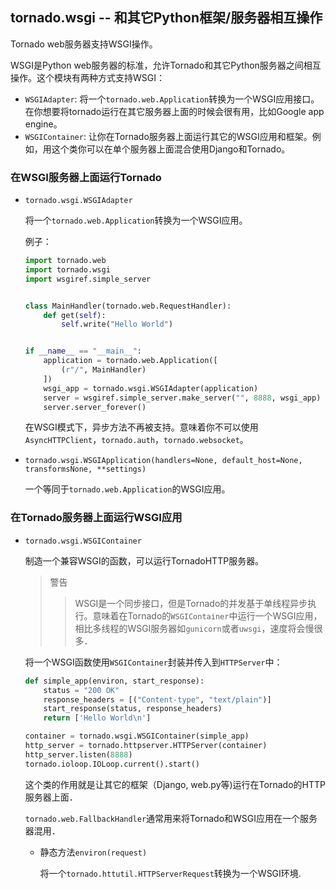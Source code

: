 ## tornado.wsgi -- 和其它Python框架/服务器相互操作

Tornado web服务器支持WSGI操作。

WSGI是Python web服务器的标准，允许Tornado和其它Python服务器之间相互操作。这个模块有两种方式支持WSGI：

- `WSGIAdapter`: 将一个`tornado.web.Application`转换为一个WSGI应用接口。在你想要将tornado运行在其它服务器上面的时候会很有用，比如Google app engine。
- `WSGIContainer`: 让你在Tornado服务器上面运行其它的WSGI应用和框架。例如，用这个类你可以在单个服务器上面混合使用Django和Tornado。

### 在WSGI服务器上面运行Tornado

- `tornado.wsgi.WSGIAdapter`

    将一个`tornado.web.Application`转换为一个WSGI应用。

    例子：

    ```python
    import tornado.web
    import tornado.wsgi
    import wsgiref.simple_server

    
    class MainHandler(tornado.web.RequestHandler):
        def get(self):
            self.write("Hello World")


    if __name__ == "__main__":
        application = tornado.web.Application([
            (r"/", MainHandler)
        ])
        wsgi_app = tornado.wsgi.WSGIAdapter(application)
        server = wsgiref.simple_server.make_server("", 8888, wsgi_app)
        server.server_forever()
    ```

    在WSGI模式下，异步方法不再被支持。意味着你不可以使用`AsyncHTTPClient`，`tornado.auth`，`tornado.websocket`。

- `tornado.wsgi.WSGIApplication(handlers=None, default_host=None, transformsNone, **settings)`

    一个等同于`tornado.web.Application`的WSGI应用。


### 在Tornado服务器上面运行WSGI应用

- `tornado.wsgi.WSGIContainer`

    制造一个兼容WSGI的函数，可以运行TornadoHTTP服务器。

    > 警告
    >
    >> WSGI是一个同步接口，但是Tornado的并发基于单线程异步执行。意味着在Tornado的`WSGIContainer`中运行一个WSGI应用，相比多线程的WSGI服务器如`gunicorn`或者`uwsgi`，速度将会慢很多．

    将一个WSGI函数使用`WSGIContainer`封装并传入到`HTTPServer`中：

    ```python
    def simple_app(environ, start_response):
        status = "200 OK"
        response_headers = [("Content-type", "text/plain")]
        start_response(status, response_headers)
        return ['Hello World\n']

    container = tornado.wsgi.WSGIContainer(simple_app)
    http_server = tornado.httpserver.HTTPServer(container)
    http_server.listen(8888)
    tornado.ioloop.IOLoop.current().start()
    ```

    这个类的作用就是让其它的框架（Django, web.py等)运行在Tornado的HTTP服务器上面．

    `tornado.web.FallbackHandler`通常用来将Tornado和WSGI应用在一个服务器混用．

    - 静态方法`environ(request)`

        将一个`tornado.httutil.HTTPServerRequest`转换为一个WSGI环境.
